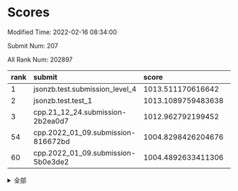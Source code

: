 # Scores

Modified Time: 2022-02-16 08:34:00

Submit Num: 207

All Rank Num: 202897

| rank |               submit               |       score        |       sigma        | pk_num |
| :--- | :--------------------------------- | :----------------- | :----------------- | :----- |
| 1    | jsonzb.test.submission_level_4     | 1013.511170616642  | 0.8048503041955164 | 3922   |
| 2    | jsonzb.test.test_1                 | 1013.1089759483638 | 0.8113015505586626 | 3923   |
| 3    | cpp.21_12_24.submission-2b2ea0d7   | 1012.962792199452  | 0.8244863246522347 | 3918   |
| 54   | cpp.2022_01_09.submission-816672bd | 1004.8298426204676 | 0.7131554371527952 | 3919   |
| 60   | cpp.2022_01_09.submission-5b0e3de2 | 1004.4892633411306 | 0.7195354867405771 | 3923   |


<details>
<summary>全部</summary>

| rank |                 submit                 |       score        |       sigma        | pk_num |
| :--- | :------------------------------------- | :----------------- | :----------------- | :----- |
| 1    | jsonzb.test.submission_level_4         | 1013.511170616642  | 0.8048503041955164 | 3922   |
| 2    | jsonzb.test.test_1                     | 1013.1089759483638 | 0.8113015505586626 | 3923   |
| 3    | cpp.21_12_24.submission-2b2ea0d7       | 1012.962792199452  | 0.8244863246522347 | 3918   |
| 4    | gobigger.level_3.submission_level_3_24 | 1012.0165884875172 | 0.7740465159649919 | 3918   |
| 5    | gobigger.level_3.submission_level_3_20 | 1011.4115793689537 | 0.7728339859295871 | 3920   |
| 6    | gobigger.level_3.submission_level_3_45 | 1011.3845084758489 | 0.7893782716582565 | 3921   |
| 7    | gobigger.level_3.submission_level_3_16 | 1011.1825535156512 | 0.7768754768034779 | 3923   |
| 8    | gobigger.level_3.submission_level_3_2  | 1011.135910194056  | 0.7845529397630514 | 3923   |
| 9    | gobigger.level_3.submission_level_3_30 | 1011.0343695716059 | 0.7999751543306268 | 3924   |
| 10   | gobigger.level_3.submission_level_3_38 | 1010.9284499841946 | 0.7620504537279731 | 3923   |
| 11   | gobigger.level_3.submission_level_3_1  | 1010.9122073489442 | 0.791170683930402  | 3922   |
| 12   | gobigger.level_3.submission_level_3_3  | 1010.8335126514276 | 0.789576206204448  | 3920   |
| 13   | gobigger.level_3.submission_level_3_36 | 1010.8090651301519 | 0.7767629795625098 | 3917   |
| 14   | gobigger.level_3.submission_level_3_37 | 1010.6085732913555 | 0.7555302868642918 | 3923   |
| 15   | gobigger.level_3.submission_level_3_41 | 1010.5639416891686 | 0.7804885477423231 | 3922   |
| 16   | gobigger.level_3.submission_level_3_31 | 1010.4947523334127 | 0.7558094215637264 | 3920   |
| 17   | gobigger.level_3.submission_level_3_44 | 1010.4738201392248 | 0.7638994641820086 | 3921   |
| 18   | gobigger.level_3.submission_level_3_17 | 1010.4718707749132 | 0.7529791845791247 | 3922   |
| 19   | gobigger.level_3.submission_level_3_10 | 1010.4172364308948 | 0.7556385721397496 | 3922   |
| 20   | gobigger.level_3.submission_level_3_7  | 1010.2677800074149 | 0.7790348444496339 | 3925   |
| 21   | gobigger.level_3.submission_level_3_19 | 1010.2096014083379 | 0.7633175083570766 | 3923   |
| 22   | gobigger.level_3.submission_level_3_42 | 1010.2037529132812 | 0.7744380913922526 | 3919   |
| 23   | gobigger.level_3.submission_level_3_9  | 1010.1780793044115 | 0.783451375762203  | 3922   |
| 24   | gobigger.level_3.submission_level_3_14 | 1010.1496023147452 | 0.7754372177680037 | 3918   |
| 25   | gobigger.level_3.submission_level_3_21 | 1010.1316484671023 | 0.77244360951024   | 3919   |
| 26   | gobigger.level_3.submission_level_3_8  | 1010.0482706832189 | 0.7519923200095538 | 3919   |
| 27   | gobigger.level_3.submission_level_3_5  | 1010.0341701045993 | 0.7772633565291619 | 3923   |
| 28   | gobigger.level_3.submission_level_3_28 | 1009.9751021294485 | 0.7623954602780457 | 3920   |
| 29   | gobigger.level_3.submission_level_3_11 | 1009.9398525212538 | 0.7481109732060376 | 3919   |
| 30   | gobigger.level_3.submission_level_3_39 | 1009.9167410844649 | 0.7361525973154387 | 3923   |
| 31   | gobigger.level_3.submission_level_3_48 | 1009.8839860831215 | 0.7553317276159541 | 3917   |
| 32   | gobigger.level_3.submission_level_3_23 | 1009.856731995777  | 0.7546284600524568 | 3922   |
| 33   | gobigger.level_3.submission_level_3_26 | 1009.8518577069467 | 0.7768317121360584 | 3923   |
| 34   | gobigger.level_3.submission_level_3_32 | 1009.7754316317441 | 0.7733887460983835 | 3913   |
| 35   | gobigger.level_3.submission_level_3_13 | 1009.7747324222233 | 0.7574677442547032 | 3915   |
| 36   | gobigger.level_3.submission_level_3_49 | 1009.747884423495  | 0.7565591650996102 | 3918   |
| 37   | gobigger.level_3.submission_level_3_46 | 1009.6763161531549 | 0.754462373595108  | 3914   |
| 38   | gobigger.level_3.submission_level_3_35 | 1009.6231033132057 | 0.7648874229414555 | 3924   |
| 39   | gobigger.level_3.submission_level_3_18 | 1009.6176038847493 | 0.7371573980754366 | 3922   |
| 40   | gobigger.level_3.submission_level_3_0  | 1009.6088376000322 | 0.7648257662105593 | 3918   |
| 41   | gobigger.level_3.submission_level_3_34 | 1009.5734851248666 | 0.7644414466344542 | 3915   |
| 42   | gobigger.level_3.submission_level_3_40 | 1009.4610907920053 | 0.7536258484220905 | 3924   |
| 43   | gobigger.level_3.submission_level_3_6  | 1009.3531202056812 | 0.749924844098582  | 3924   |
| 44   | gobigger.level_3.submission_level_3_33 | 1009.2718808397753 | 0.7490557246777552 | 3919   |
| 45   | gobigger.level_3.submission_level_3_47 | 1009.242110827746  | 0.7329960413661768 | 3922   |
| 46   | gobigger.level_3.submission_level_3_43 | 1009.2372879092602 | 0.7587907986245312 | 3917   |
| 47   | gobigger.level_3.submission_level_3_15 | 1009.2171349349449 | 0.7361345541171088 | 3920   |
| 48   | gobigger.level_3.submission_level_3_25 | 1009.1878997244085 | 0.7443446865857505 | 3924   |
| 49   | gobigger.level_3.submission_level_3_29 | 1008.9662741246534 | 0.7425010500245233 | 3920   |
| 50   | gobigger.level_3.submission_level_3_4  | 1008.7892338705122 | 0.7303962813539102 | 3917   |
| 51   | gobigger.level_3.submission_level_3_22 | 1008.7128366437958 | 0.7562525901757392 | 3924   |
| 52   | gobigger.level_3.submission_level_3_27 | 1008.7005100721539 | 0.7527670236244092 | 3922   |
| 53   | gobigger.level_3.submission_level_3_12 | 1008.5170626437489 | 0.7372605478841607 | 3921   |
| 54   | cpp.2022_01_09.submission-816672bd     | 1004.8298426204676 | 0.7131554371527952 | 3919   |
| 55   | gobigger.level_1.submission_level_1_30 | 1004.6564508502643 | 0.7105406226153698 | 3918   |
| 56   | gobigger.level_1.submission_level_1_35 | 1004.6481422730883 | 0.7132334844925786 | 3917   |
| 57   | gobigger.level_1.submission_level_1_20 | 1004.5830706089009 | 0.7225507691559585 | 3917   |
| 58   | gobigger.level_1.submission_level_1_24 | 1004.5733122273349 | 0.7403314709872464 | 3923   |
| 59   | gobigger.level_1.submission_level_1_4  | 1004.5633897880263 | 0.7249146757990083 | 3923   |
| 60   | cpp.2022_01_09.submission-5b0e3de2     | 1004.4892633411306 | 0.7195354867405771 | 3923   |
| 61   | gobigger.level_1.submission_level_1_6  | 1004.2971826607794 | 0.7274319223008489 | 3922   |
| 62   | gobigger.level_1.submission_level_1_5  | 1004.2556033247499 | 0.7185049249778577 | 3916   |
| 63   | gobigger.level_1.submission_level_1_26 | 1004.1171381431665 | 0.7151540480749514 | 3922   |
| 64   | gobigger.level_1.submission_level_1_27 | 1004.0074189546224 | 0.7126251064623654 | 3922   |
| 65   | gobigger.level_1.submission_level_1_49 | 1003.9570428365475 | 0.7157099286697058 | 3921   |
| 66   | gobigger.level_1.submission_level_1_40 | 1003.9405344716847 | 0.7150417667197713 | 3918   |
| 67   | gobigger.level_1.submission_level_1_15 | 1003.9264242621341 | 0.7113812264928997 | 3917   |
| 68   | gobigger.level_1.submission_level_1_16 | 1003.9241705420914 | 0.7204912976512451 | 3924   |
| 69   | gobigger.level_1.submission_level_1_1  | 1003.9030106806298 | 0.7277887809961735 | 3922   |
| 70   | gobigger.level_1.submission_level_1_37 | 1003.8958891996039 | 0.7141423701080163 | 3920   |
| 71   | gobigger.level_1.submission_level_1_43 | 1003.7986402026773 | 0.7157330053202428 | 3920   |
| 72   | gobigger.level_1.submission_level_1_34 | 1003.7658739758864 | 0.7138775248607551 | 3920   |
| 73   | gobigger.level_1.submission_level_1_12 | 1003.6387498770174 | 0.7113299731001    | 3921   |
| 74   | gobigger.level_1.submission_level_1_47 | 1003.6221926918137 | 0.7193582578136801 | 3925   |
| 75   | gobigger.level_1.submission_level_1_13 | 1003.6145863429672 | 0.7265856813166183 | 3918   |
| 76   | gobigger.level_1.submission_level_1_46 | 1003.5361809874843 | 0.7095701513215044 | 3921   |
| 77   | gobigger.level_1.submission_level_1_28 | 1003.5178218598495 | 0.7136375556006943 | 3922   |
| 78   | gobigger.level_1.submission_level_1_17 | 1003.4415146029813 | 0.7086511475733642 | 3922   |
| 79   | gobigger.level_1.submission_level_1_11 | 1003.4066368126881 | 0.7245268100752154 | 3920   |
| 80   | gobigger.level_1.submission_level_1_19 | 1003.3975993197643 | 0.7228379112146335 | 3919   |
| 81   | gobigger.level_1.submission_level_1_2  | 1003.3930492054378 | 0.7171842329348167 | 3925   |
| 82   | gobigger.level_1.submission_level_1_45 | 1003.3699498485823 | 0.7226482704598146 | 3921   |
| 83   | gobigger.level_1.submission_level_1_44 | 1003.2078581461072 | 0.7109921945015362 | 3916   |
| 84   | gobigger.level_1.submission_level_1_8  | 1003.1499764806113 | 0.7267170624598335 | 3918   |
| 85   | gobigger.level_1.submission_level_1_18 | 1003.1388117729523 | 0.714337840126962  | 3919   |
| 86   | gobigger.level_1.submission_level_1_14 | 1003.1025807222005 | 0.7018178458149763 | 3921   |
| 87   | gobigger.level_1.submission_level_1_3  | 1003.1016981226225 | 0.7093760344043445 | 3917   |
| 88   | gobigger.level_1.submission_level_1_9  | 1003.0772691203875 | 0.7061925589491862 | 3923   |
| 89   | gobigger.level_1.submission_level_1_21 | 1003.0164278317199 | 0.7155907700312438 | 3919   |
| 90   | gobigger.level_1.submission_level_1_10 | 1003.009798619107  | 0.7131212786266264 | 3924   |
| 91   | gobigger.level_1.submission_level_1_36 | 1002.9997128136508 | 0.7151396289499402 | 3919   |
| 92   | gobigger.level_1.submission_level_1_32 | 1002.842862925019  | 0.7005699826975014 | 3922   |
| 93   | gobigger.level_1.submission_level_1_22 | 1002.7008010216855 | 0.7185722695620412 | 3920   |
| 94   | gobigger.level_1.submission_level_1_23 | 1002.6067476305174 | 0.7189247541499889 | 3923   |
| 95   | gobigger.level_1.submission_level_1_0  | 1002.6009828945855 | 0.7127203669619959 | 3920   |
| 96   | gobigger.level_1.submission_level_1_41 | 1002.5914313696422 | 0.7209602641512243 | 3924   |
| 97   | gobigger.level_1.submission_level_1_38 | 1002.3704388942765 | 0.7177679527845879 | 3919   |
| 98   | gobigger.level_1.submission_level_1_31 | 1002.2976915623004 | 0.7073751544610578 | 3924   |
| 99   | gobigger.level_1.submission_level_1_33 | 1002.2553566248158 | 0.7126904256476513 | 3923   |
| 100  | gobigger.level_1.submission_level_1_29 | 1002.0806034269499 | 0.7167609982307521 | 3924   |
| 101  | gobigger.level_1.submission_level_1_7  | 1001.9983242163233 | 0.7082376010648552 | 3919   |
| 102  | gobigger.level_1.submission_level_1_25 | 1001.9975796096707 | 0.7049352414419154 | 3919   |
| 103  | gobigger.level_1.submission_level_1_48 | 1001.9707220215895 | 0.7306626999744165 | 3922   |
| 104  | gobigger.level_1.submission_level_1_39 | 1001.8344590723308 | 0.7174216567341282 | 3920   |
| 105  | gobigger.level_1.submission_level_1_42 | 1001.4821311964444 | 0.7163211940035206 | 3921   |
| 106  | gobigger.random.submission_random_25   | 997.4946283423533  | 0.7058372540642727 | 3920   |
| 107  | gobigger.random.submission_random_2    | 996.7165620384019  | 0.7262410288763377 | 3926   |
| 108  | gobigger.random.submission_random_33   | 996.5908522275346  | 0.7084342534120838 | 3915   |
| 109  | gobigger.random.submission_random_34   | 996.4820633446133  | 0.7278788194927617 | 3922   |
| 110  | gobigger.random.submission_random_42   | 996.4209729756279  | 0.7005312301601402 | 3922   |
| 111  | gobigger.random.submission_random_10   | 996.3932157682598  | 0.7080636451368992 | 3920   |
| 112  | gobigger.random.submission_random_31   | 996.357486965229   | 0.7030619765446481 | 3924   |
| 113  | gobigger.random.submission_random_46   | 996.3263056790563  | 0.7226646551233018 | 3920   |
| 114  | gobigger.random.submission_random_4    | 996.3016800236774  | 0.7074092086696976 | 3920   |
| 115  | gobigger.random.submission_random_44   | 996.2799604128171  | 0.7026515665745704 | 3923   |
| 116  | gobigger.random.submission_random_29   | 996.2683574495102  | 0.7099797760980212 | 3922   |
| 117  | gobigger.random.submission_random_48   | 996.2001005138231  | 0.7088692618947203 | 3920   |
| 118  | gobigger.random.submission_random_16   | 996.1901009858856  | 0.7009013118497719 | 3920   |
| 119  | gobigger.random.submission_random_30   | 996.1888579650786  | 0.718311816533877  | 3926   |
| 120  | gobigger.random.submission_random_26   | 996.175225001257   | 0.7159537759864592 | 3923   |
| 121  | gobigger.random.submission_random_38   | 996.147127309357   | 0.7000466352484079 | 3923   |
| 122  | gobigger.random.submission_random_43   | 996.1457094193614  | 0.725836099921845  | 3921   |
| 123  | gobigger.random.submission_random_47   | 996.1163639204285  | 0.7124515643900678 | 3920   |
| 124  | gobigger.random.submission_random_15   | 996.0992648968605  | 0.7170867961101007 | 3923   |
| 125  | gobigger.random.submission_random_3    | 996.0909803890191  | 0.714958886995749  | 3926   |
| 126  | gobigger.random.submission_random_5    | 996.08162752221    | 0.7044118716180195 | 3919   |
| 127  | gobigger.random.submission_random_37   | 996.056825092881   | 0.7097205860249394 | 3915   |
| 128  | gobigger.random.submission_random_49   | 996.0253815741992  | 0.7158672590492996 | 3924   |
| 129  | gobigger.random.submission_random_32   | 995.962315556083   | 0.7082713790105436 | 3925   |
| 130  | gobigger.random.submission_random_19   | 995.9314888925876  | 0.7219858985909037 | 3922   |
| 131  | gobigger.random.submission_random_14   | 995.9222281602354  | 0.7041512156084682 | 3924   |
| 132  | gobigger.random.submission_random_28   | 995.9217884916538  | 0.7281023448040113 | 3920   |
| 133  | gobigger.random.submission_random_12   | 995.8844855951968  | 0.7166914881834648 | 3921   |
| 134  | gobigger.random.submission_random_9    | 995.882366317846   | 0.7079561873227408 | 3923   |
| 135  | gobigger.random.submission_random_23   | 995.8316003510474  | 0.7044568522605976 | 3921   |
| 136  | gobigger.random.submission_random_39   | 995.8150100059015  | 0.6987100468801041 | 3919   |
| 137  | gobigger.random.submission_random_11   | 995.7735418178362  | 0.7168225296878877 | 3927   |
| 138  | gobigger.random.submission_random_22   | 995.7463642533723  | 0.7150990571561511 | 3924   |
| 139  | gobigger.random.submission_random_6    | 995.7185655626919  | 0.7042722517842225 | 3921   |
| 140  | gobigger.random.submission_random_0    | 995.6676147068544  | 0.7226357262349805 | 3917   |
| 141  | gobigger.random.submission_random_18   | 995.6342686455287  | 0.7261660067838737 | 3923   |
| 142  | gobigger.random.submission_random_21   | 995.6259161080272  | 0.7191213534481677 | 3917   |
| 143  | gobigger.random.submission_random_8    | 995.5771065075259  | 0.7038484798207836 | 3919   |
| 144  | gobigger.random.submission_random_17   | 995.5550381440695  | 0.7098667443665471 | 3923   |
| 145  | gobigger.random.submission_random_27   | 995.4886942606475  | 0.6971215664350107 | 3919   |
| 146  | gobigger.random.submission_random_13   | 995.4580324982971  | 0.7196486949965791 | 3920   |
| 147  | gobigger.random.submission_random_1    | 995.3207613468276  | 0.7188888064483214 | 3920   |
| 148  | gobigger.random.submission_random_40   | 995.1526687112245  | 0.6985400002808541 | 3920   |
| 149  | gobigger.random.submission_random_7    | 995.1348715758903  | 0.7214703499552761 | 3919   |
| 150  | gobigger.random.submission_random_24   | 995.0915236416735  | 0.7078937581589613 | 3929   |
| 151  | gobigger.random.submission_random_20   | 995.0191198766688  | 0.718911208775914  | 3922   |
| 152  | gobigger.random.submission_random_35   | 995.007772098445   | 0.7174188495452193 | 3917   |
| 153  | gobigger.random.submission_random_41   | 994.9945269700845  | 0.7157673506121331 | 3926   |
| 154  | gobigger.random.submission_random_45   | 994.9458475621884  | 0.7165233190435168 | 3921   |
| 155  | gobigger.level_2.submission_level_2_45 | 994.659684033155   | 0.7329179052278223 | 3921   |
| 156  | gobigger.random.submission_random_36   | 994.6153968028407  | 0.7196138210762549 | 3918   |
| 157  | gobigger.level_2.submission_level_2_37 | 994.2797869972251  | 0.7295727132577631 | 3916   |
| 158  | gobigger.level_2.submission_level_2_16 | 993.9906193507543  | 0.7314105148407192 | 3916   |
| 159  | gobigger.level_2.submission_level_2_31 | 993.7090084348154  | 0.7416300939310173 | 3917   |
| 160  | gobigger.level_2.submission_level_2_34 | 993.6453341963722  | 0.7313063306002373 | 3919   |
| 161  | gobigger.level_2.submission_level_2_2  | 993.600105763784   | 0.7256488585856827 | 3918   |
| 162  | gobigger.level_2.submission_level_2_39 | 993.5389735800476  | 0.7341439701634913 | 3923   |
| 163  | gobigger.level_2.submission_level_2_27 | 993.483339611538   | 0.7443602077289049 | 3920   |
| 164  | gobigger.level_2.submission_level_2_4  | 993.4541048586524  | 0.7251846763975623 | 3917   |
| 165  | gobigger.level_2.submission_level_2_9  | 993.380872137463   | 0.7150429227468843 | 3915   |
| 166  | gobigger.level_2.submission_level_2_23 | 993.1902464048422  | 0.7162687767845954 | 3923   |
| 167  | gobigger.level_2.submission_level_2_36 | 993.1863077709505  | 0.7458965154674809 | 3920   |
| 168  | gobigger.level_2.submission_level_2_22 | 992.9849344531881  | 0.7268533577795389 | 3918   |
| 169  | gobigger.level_2.submission_level_2_10 | 992.8155681564625  | 0.7282804607668675 | 3923   |
| 170  | gobigger.level_2.submission_level_2_21 | 992.7359915866796  | 0.7410957421732559 | 3920   |
| 171  | gobigger.level_2.submission_level_2_42 | 992.7296696093632  | 0.7343959175235358 | 3921   |
| 172  | gobigger.level_2.submission_level_2_30 | 992.2860130213818  | 0.7377803180251746 | 3918   |
| 173  | gobigger.level_2.submission_level_2_5  | 992.2648156613565  | 0.7472820509416152 | 3922   |
| 174  | gobigger.level_2.submission_level_2_15 | 992.1876572532884  | 0.7478374481974137 | 3924   |
| 175  | gobigger.level_2.submission_level_2_28 | 992.1614152541013  | 0.7250635793672331 | 3920   |
| 176  | gobigger.level_2.submission_level_2_0  | 992.1329352680467  | 0.749802240760943  | 3919   |
| 177  | gobigger.level_2.submission_level_2_29 | 992.1165649812185  | 0.7390911200694942 | 3922   |
| 178  | gobigger.level_2.submission_level_2_6  | 992.111949639899   | 0.7310964460485867 | 3921   |
| 179  | gobigger.level_2.submission_level_2_1  | 992.0526007830284  | 0.7282862542360817 | 3922   |
| 180  | gobigger.level_2.submission_level_2_8  | 992.0303983737049  | 0.7323301369444893 | 3921   |
| 181  | gobigger.level_2.submission_level_2_26 | 991.9996032255701  | 0.7347170066353486 | 3922   |
| 182  | gobigger.level_2.submission_level_2_24 | 991.9504512885925  | 0.730330752084247  | 3922   |
| 183  | gobigger.level_2.submission_level_2_25 | 991.9305618723212  | 0.736369934016622  | 3920   |
| 184  | gobigger.level_2.submission_level_2_32 | 991.9248786099392  | 0.7643071536350038 | 3923   |
| 185  | gobigger.level_2.submission_level_2_49 | 991.7792388816677  | 0.7427656442982349 | 3920   |
| 186  | gobigger.level_2.submission_level_2_3  | 991.7725926212347  | 0.7385044464396829 | 3921   |
| 187  | gobigger.level_2.submission_level_2_18 | 991.5872537850912  | 0.7516599121961209 | 3925   |
| 188  | gobigger.level_2.submission_level_2_47 | 991.4496814974002  | 0.7393496613996569 | 3915   |
| 189  | gobigger.level_2.submission_level_2_40 | 991.3116324392105  | 0.7493918244365505 | 3920   |
| 190  | gobigger.level_2.submission_level_2_11 | 991.2738622429987  | 0.7650477416552236 | 3923   |
| 191  | gobigger.level_2.submission_level_2_7  | 991.2250435317771  | 0.7456258507672364 | 3922   |
| 192  | gobigger.level_2.submission_level_2_41 | 991.1621522876177  | 0.7452033322686109 | 3923   |
| 193  | gobigger.level_2.submission_level_2_33 | 991.0017547317663  | 0.74132297197882   | 3919   |
| 194  | gobigger.level_2.submission_level_2_12 | 990.951921936973   | 0.7546724219059276 | 3918   |
| 195  | gobigger.level_2.submission_level_2_19 | 990.9467083889419  | 0.7521505749640784 | 3921   |
| 196  | gobigger.level_2.submission_level_2_17 | 990.8899817725144  | 0.768403949691733  | 3919   |
| 197  | gobigger.level_2.submission_level_2_13 | 990.7337912544922  | 0.7603520916954971 | 3921   |
| 198  | gobigger.level_2.submission_level_2_43 | 990.6384640755641  | 0.7561155877907777 | 3920   |
| 199  | gobigger.level_2.submission_level_2_44 | 990.5295326418334  | 0.7714007468381229 | 3923   |
| 200  | gobigger.level_2.submission_level_2_35 | 990.4857908245301  | 0.7612115469853012 | 3922   |
| 201  | gobigger.level_2.submission_level_2_20 | 990.4495466766773  | 0.751549252645256  | 3917   |
| 202  | gobigger.level_2.submission_level_2_46 | 990.3646975855556  | 0.7838025398425633 | 3924   |
| 203  | gobigger.level_2.submission_level_2_48 | 990.2603966925954  | 0.7735364128895433 | 3918   |
| 204  | gobigger.level_2.submission_level_2_38 | 989.9104560355446  | 0.7506635289699399 | 3921   |
| 205  | gobigger.level_2.submission_level_2_14 | 989.7528718313657  | 0.7594627856372916 | 3921   |
| 206  | gobigger.none.submission_none_1        | 978.3409035944462  | 1.2802669761992107 | 3921   |
| 207  | gobigger.none.submission_none_0        | 977.6245475831921  | 1.3768897441986685 | 3920   |

</details>